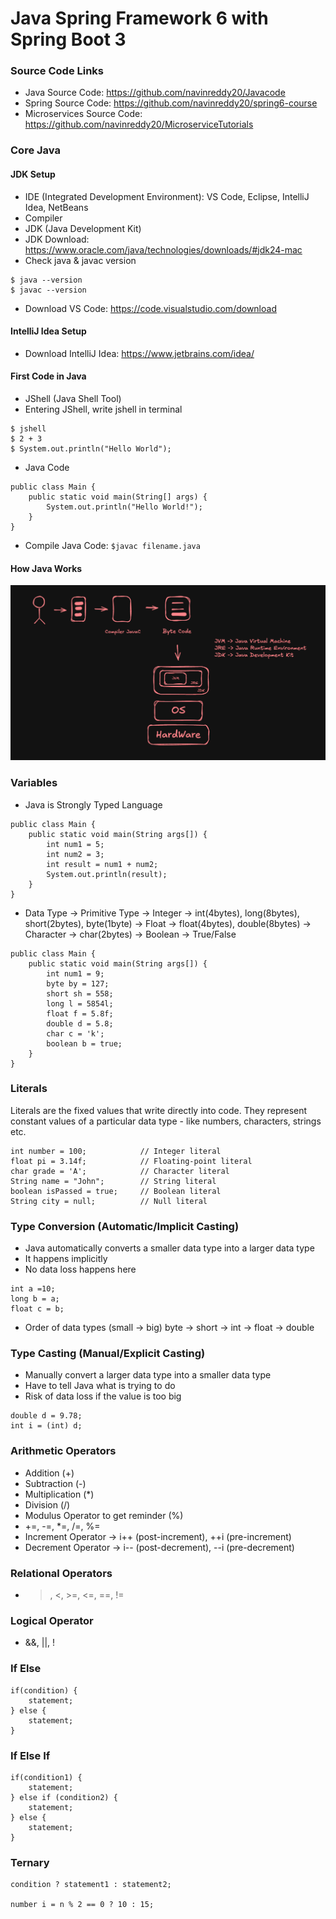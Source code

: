# Java Spring Framework 6 with Spring Boot 3

### Source Code Links
* Java Source Code: https://github.com/navinreddy20/Javacode
* Spring Source Code: https://github.com/navinreddy20/spring6-course
* Microservices Source Code: https://github.com/navinreddy20/MicroserviceTutorials

### Core Java
#### JDK Setup
* IDE (Integrated Development Environment): VS Code, Eclipse, IntelliJ Idea, NetBeans
* Compiler
* JDK (Java Development Kit)
* JDK Download: https://www.oracle.com/java/technologies/downloads/#jdk24-mac
* Check java & javac version
```
$ java --version
$ javac --version
```
* Download VS Code: https://code.visualstudio.com/download

#### IntelliJ Idea Setup
* Download IntelliJ Idea: https://www.jetbrains.com/idea/

#### First Code in Java
* JShell (Java Shell Tool)
* Entering JShell, write jshell in terminal
```
$ jshell
$ 2 + 3
$ System.out.println("Hello World");
```
* Java Code
```
public class Main {
    public static void main(String[] args) {
        System.out.println("Hello World!");
    }
}
```

* Compile Java Code: `$javac filename.java`

#### How Java Works
<img src="../images/2.png" >

### Variables
* Java is Strongly Typed Language
```
public class Main {
    public static void main(String args[]) {
        int num1 = 5;
        int num2 = 3;
        int result = num1 + num2;
        System.out.println(result);
    }
}
```
* Data Type -> Primitive Type
    -> Integer -> int(4bytes), long(8bytes), short(2bytes), byte(1byte)
    -> Float -> float(4bytes), double(8bytes)
    -> Character -> char(2bytes)
    -> Boolean -> True/False
```
public class Main {
    public static void main(String args[]) {
        int num1 = 9;
        byte by = 127;
        short sh = 558;
        long l = 5854l;
        float f = 5.8f;
        double d = 5.8;
        char c = 'k';
        boolean b = true;
    }
}
```

### Literals
Literals are the fixed values that write directly into code. They represent constant values of a particular data type - like numbers, characters, strings etc.
```
int number = 100;            // Integer literal
float pi = 3.14f;            // Floating-point literal
char grade = 'A';            // Character literal
String name = "John";        // String literal
boolean isPassed = true;     // Boolean literal
String city = null;          // Null literal
```

### Type Conversion (Automatic/Implicit Casting)
* Java automatically converts a smaller data type into a larger data type
* It happens implicitly 
* No data loss happens here
```
int a =10;
long b = a;
float c = b;
```
* Order of data types (small -> big)
byte -> short -> int -> float -> double

### Type Casting (Manual/Explicit Casting)
* Manually convert a larger data type into a smaller data type
* Have to tell Java what is trying to do
* Risk of data loss if the value is too big
```
double d = 9.78;
int i = (int) d;
```

### Arithmetic Operators
* Addition (+)
* Subtraction (-)
* Multiplication (*)
* Division (/)
* Modulus Operator to get reminder (%)
* +=, -=, *=, /=, %=
* Increment Operator -> i++ (post-increment), ++i (pre-increment)
* Decrement Operator -> i-- (post-decrement), --i (pre-decrement)

### Relational Operators
* >, <, >=, <=, ==, !=

### Logical Operator
* &&, ||, !

### If Else
```
if(condition) {
    statement;
} else {
    statement;
}
```

### If Else If
```
if(condition1) {
    statement;
} else if (condition2) {
    statement;
} else {
    statement;
}
```

### Ternary
```
condition ? statement1 : statement2;

number i = n % 2 == 0 ? 10 : 15;
```